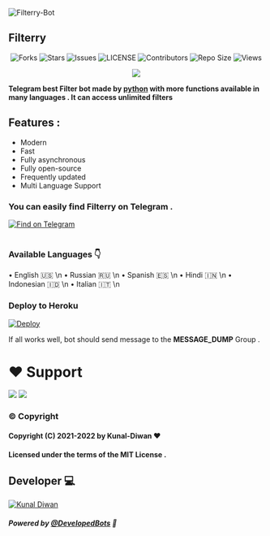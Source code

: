 ![Filterry-Bot](https://telegra.ph/file/60776794f0e898c4418df.jpg) 

## Filterry

<p align='center'>
  <img src="https://img.shields.io/github/forks/Kunal-Diwan/Filterry-Bot?style=flat-square" alt="Forks">
  <img src="https://img.shields.io/github/stars/Kunal-Diwan/Filterry-Bot?style=flat-square" alt="Stars">
  <img src="https://img.shields.io/github/issues/Kunal-Diwan/Filterry-Bot?style=flat-square" alt="Issues">
  <img src="https://img.shields.io/github/license/Kunal-Diwan/Filterry-Bot?style=flat-square" alt="LICENSE">
  <img src="https://img.shields.io/github/contributors/Kunal-Diwan/Filterry-Bot?style=flat-square" alt="Contributors">
  <img src="https://img.shields.io/github/repo-size/Kunal-Diwan/Filterry-Bot?style=flat-square" alt="Repo Size">
  <img src="https://hits.seeyoufarm.com/api/count/incr/badge.svg?url=https://github.com/Kunal-Diwan/Filterry-Bot&amp;title=Profile%20Views" alt="Views">
</p>

<p align="center">
  <a href="https://www.python.org">
    <img src="http://ForTheBadge.com/images/badges/made-with-python.svg">

  </a>
</p>


**Telegram best Filter bot made by [python](https://python.org) with more functions available in many languages . It can access unlimited filters**

## **Features :**
- Modern
- Fast
- Fully asynchronous
- Fully open-source
- Frequently updated
- Multi Language Support 

### You can easily find Filterry on Telegram .

<p align='left'>
 <a href="https://telegram.dog/filterrybot"><img src="https://img.shields.io/badge/Filterry-Bot-2CA5E0?style=for-the-badge&amp;logo=telegram&amp;logoColor=white" alt="Find on Telegram"></a></br></br>

</p>

### Available Languages 👇

• English 🇺🇸 \n
• Russian 🇷🇺 \n
• Spanish 🇪🇸 \n
• Hindi 🇮🇳 \n
• Indonesian 🇮🇩 \n
• Italian 🇮🇹 \n

### Deploy to Heroku
[![Deploy](https://www.herokucdn.com/deploy/button.svg)](https://heroku.com/deploy?template=https://github.com/Kunal-Diwan/Filterry-Bot)

If all works well, bot should send message to the **MESSAGE_DUMP** Group .

# ❤️ Support
<a href="https://t.me/DevelopedBots"><img src="https://img.shields.io/badge/Join-Telegram%20Channel-red.svg?logo=Telegram"></a>
<a href="https://t.me/DevelopedBotz"><img src="https://img.shields.io/badge/Join-Telegram%20Group-blue.svg?logo=telegram"></a>

### © Copyright 

#### Copyright (C) 2021-2022 by Kunal-Diwan ❤️️
#### Licensed under the terms of the  MIT License .

## Developer 💻 

[![Kunal Diwan](https://img.shields.io/badge/Kunal-Diwan-green?style=for-the-badge&logo=appveyor)](https://t.me/KunalDiwan) 

##### Powered by [@DevelopedBots](https://telegram.dog/DevelopedBots) 💖


